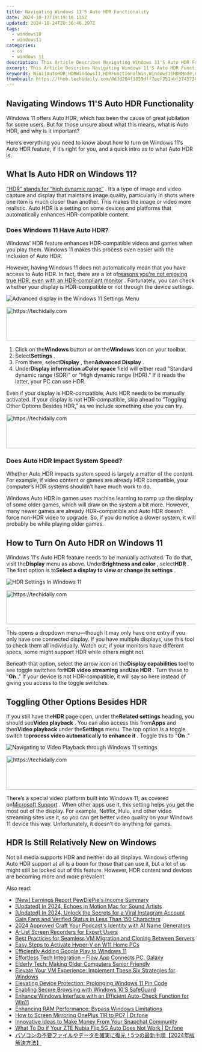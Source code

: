 ```yaml
---
title: Navigating Windows 11'S Auto HDR Functionality
date: 2024-10-17T19:19:18.135Z
updated: 2024-10-24T20:36:46.297Z
tags:
  - windows10
  - windows11
categories:
  - os
  - windows 11
description: This Article Describes Navigating Windows 11'S Auto HDR Functionality
excerpt: This Article Describes Navigating Windows 11'S Auto HDR Functionality
keywords: Win11AutoHDR,HDRWindows11,HDRFunctionalWin,Windows11HDRMode,AutoHDRWinSettings,HDR11ConfigureGuide,11WindowsHDRUse
thumbnail: https://thmb.techidaily.com/0d3d204f3859dff7eef251abf3745730eecca41037a408c561029879668d653a.jpg
---
```


## Navigating Windows 11'S Auto HDR Functionality

 Windows 11 offers Auto HDR, which has been the cause of great jubilation for some users. But for those unsure about what this means, what is Auto HDR, and why is it important?

 Here’s everything you need to know about how to turn on Windows 11's Auto HDR feature, if it’s right for you, and a quick intro as to what Auto HDR is.

## What Is Auto HDR on Windows 11?

[“HDR” stands for “high dynamic range”](https://www.makeuseof.com/what-is-hdr/) . It’s a type of image and video capture and display that maintains image quality, particularly in shots where one item is much closer than another. This makes the image or video more realistic. Auto HDR is a setting on some devices and platforms that automatically enhances HDR-compatible content.

### Does Windows 11 Have Auto HDR?

 Windows' HDR feature enhances HDR-compatible videos and games when you play them. Windows 11 makes this process even easier with the inclusion of Auto HDR.

 However, having Windows 11 does not automatically mean that you have access to Auto HDR. In fact, there are a lot of[reasons you're not enjoying true HDR, even with an HDR-compliant monitor](https://www.makeuseof.com/reasons-not-enjoying-true-hdr/) . Fortunately, you can check whether your display is HDR-compatible or not through the device settings.

![Advanced display in the Windows 11 Settings Menu](https://static1.makeuseofimages.com/wordpress/wp-content/uploads/2022/11/Advanced-display.jpg)

<!-- affiliate ads begin -->
<a href="https://25home.pxf.io/c/5597632/2148649/16836" target="_top" id="2148649">
  <img src="//a.impactradius-go.com/display-ad/16836-2148649" border="0" alt="https://techidaily.com" width="720" height="90"/>
</a>
<img height="0" width="0" src="https://25home.pxf.io/i/5597632/2148649/16836" style="position:absolute;visibility:hidden;" border="0" />
<!-- affiliate ads end -->

1. Click on the**Windows** button or on the**Windows** icon on your toolbar.
2. Select**Settings** .
3. From there, select**Display** , then**Advanced Display** .
4. Under**Display information** a**Color space** field will either read "Standard dynamic range (SDR)" or "High dynamic range (HDR)." If it reads the latter, your PC can use HDR.

 Even if your display is HDR-compatible, Auto HDR needs to be manually activated. If your display is not HDR-compatible, skip ahead to “Toggling Other Options Besides HDR,” as we include something else you can try.

<!-- affiliate ads begin -->
<a href="https://aligracehair.sjv.io/c/5597632/1938698/19272" target="_top" id="1938698">
  <img src="//a.impactradius-go.com/display-ad/19272-1938698" border="0" alt="https://techidaily.com" width="728" height="90"/>
</a>
<img height="0" width="0" src="https://aligracehair.sjv.io/i/5597632/1938698/19272" style="position:absolute;visibility:hidden;" border="0" />
<!-- affiliate ads end -->

### Does Auto HDR Impact System Speed?

 Whether Auto HDR impacts system speed is largely a matter of the content. For example, if video content or games are already HDR compatible, your computer’s HDR systems shouldn’t have much work to do.

 Windows Auto HDR in games uses machine learning to ramp up the display of some older games, which will draw on the system a bit more. However, many newer games are already HDR-compatible and Auto HDR doesn’t force non-HDR video to upgrade. So, if you do notice a slower system, it will probably be while playing older games.

## How to Turn On Auto HDR on Windows 11

 Windows 11's Auto HDR feature needs to be manually activated. To do that, visit the**Display** menu as above. Under**Brightness and color** , select**HDR** . The first option is to**Select a display to view or change its settings** .

![HDR Settings In Windows 11](https://static1.makeuseofimages.com/wordpress/wp-content/uploads/2022/11/system-display-HDR.jpg)

<!-- affiliate ads begin -->
<a href="https://ephamedtechinc.pxf.io/c/5597632/2137205/26400" target="_top" id="2137205">
  <img src="//a.impactradius-go.com/display-ad/26400-2137205" border="0" alt="https://techidaily.com" width="728" height="90"/>
</a>
<img height="0" width="0" src="https://ephamedtechinc.pxf.io/i/5597632/2137205/26400" style="position:absolute;visibility:hidden;" border="0" />
<!-- affiliate ads end -->

 This opens a dropdown menu—though it may only have one entry if you only have one connected display. If you have multiple displays, use this tool to check them all individually. Watch out; if your monitors have different specs, some might support HDR while others might not.

 Beneath that option, select the arrow icon on the**Display capabilities** tool to see toggle switches for**HDR video streaming** and**Use HDR** . Turn these to “**On** .” If your device is not HDR-compatible, it will say so here instead of giving you access to the toggle switches.

## Toggling Other Options Besides HDR

 If you still have the**HDR** page open, under the**Related settings** heading, you should see**Video playback** . You can also access this from**Apps** and then**Video playback** under the**Settings** menu. The top option is a toggle switch to**process video automatically to enhance it** . Toggle this to "**On** ."

![Navigating to Video Playback through Windows 11 settings](https://static1.makeuseofimages.com/wordpress/wp-content/uploads/2022/11/Apps-video-playback.jpg)

<!-- affiliate ads begin -->
<a href="https://appsumo.8odi.net/c/5597632/2052060/7443" target="_top" id="2052060">
  <img src="//a.impactradius-go.com/display-ad/7443-2052060" border="0" alt="https://techidaily.com" width="728" height="90"/>
</a>
<img height="0" width="0" src="https://appsumo.8odi.net/i/5597632/2052060/7443" style="position:absolute;visibility:hidden;" border="0" />
<!-- affiliate ads end -->

 There’s a special video platform built into Windows 11, as covered on[Microsoft Support](https://support.microsoft.com/en-us/windows/video-playback-settings-in-windows-39ad5cbf-b2d1-2664-bd55-65028db05579#WindowsVersion=Windows%5F11) . When other apps use it, this setting helps you get the most out of the display. For example, Netflix, Hulu, and other video streaming sites use it, so you can get better video quality on your Windows 11 device this way. Unfortunately, it doesn’t do anything for games.

## HDR Is Still Relatively New on Windows

 Not all media supports HDR and neither do all displays. Windows offering Auto HDR support at all is a boon for those that can use it, but a lot of us might still be locked out of this feature. However, HDR content and devices are becoming more and more prevalent.

<ins class="adsbygoogle"
     style="display:block"
     data-ad-format="autorelaxed"
     data-ad-client="ca-pub-7571918770474297"
     data-ad-slot="1223367746"></ins>

<ins class="adsbygoogle"
     style="display:block"
     data-ad-client="ca-pub-7571918770474297"
     data-ad-slot="8358498916"
     data-ad-format="auto"
     data-full-width-responsive="true"></ins>

<span class="atpl-alsoreadstyle">Also read:</span>
<div><ul>
<li><a href="https://fox-hovers.techidaily.com/new-earnings-report-pewdiepies-income-summary/"><u>[New] Earnings Report PewDiePie's Income Summary</u></a></li>
<li><a href="https://screen-capture.techidaily.com/updated-in-2024-echoes-in-motion-mac-for-sound-artists/"><u>[Updated] In 2024, Echoes in Motion Mac for Sound Artists</u></a></li>
<li><a href="https://instagram-videos.techidaily.com/updated-in-2024-unlock-the-secrets-for-a-viral-instagram-account-gain-fans-and-verified-status-in-less-than-150-characters/"><u>[Updated] In 2024, Unlock the Secrets for a Viral Instagram Account Gain Fans and Verified Status in Less Than 150 Characters</u></a></li>
<li><a href="https://article-files.techidaily.com/2024-approved-craft-your-podcasts-identity-with-ai-name-generators/"><u>2024 Approved Craft Your Podcast's Identity with AI Name Generators</u></a></li>
<li><a href="https://visual-screen-recording.techidaily.com/a-list-screen-recorders-for-expert-users/"><u>A-List Screen Recorders for Expert Users</u></a></li>
<li><a href="https://discover-cloud.techidaily.com/best-practices-for-seamless-vm-migration-and-cloning-between-servers/"><u>Best Practices for Seamless VM Migration and Cloning Between Servers</u></a></li>
<li><a href="https://windows11.techidaily.com/easy-steps-to-activate-hyper-v-on-w11-home-pcs/"><u>Easy Steps to Activate Hyper-V on W11 Home PCs</u></a></li>
<li><a href="https://windows11.techidaily.com/efficiently-adding-google-play-to-windows-11/"><u>Efficiently Adding Google Play to Windows 11</u></a></li>
<li><a href="https://windows11.techidaily.com/effortless-tech-integration-flow-app-connects-pc-galaxy/"><u>Effortless Tech Integration – Flow App Connects PC, Galaxy</u></a></li>
<li><a href="https://windows11.techidaily.com/elderly-tech-making-older-computers-senior-friendly/"><u>Elderly Tech: Making Older Computers Senior Friendly</u></a></li>
<li><a href="https://windows11.techidaily.com/elevate-your-vm-experience-implement-these-six-strategies-for-windows/"><u>Elevate Your VM Experience: Implement These Six Strategies for Windows</u></a></li>
<li><a href="https://windows11.techidaily.com/elevating-device-protection-prolonging-windows-11-pin-code/"><u>Elevating Device Protection: Prolonging Windows 11 Pin Code</u></a></li>
<li><a href="https://windows11.techidaily.com/enabling-secure-browsing-with-windows-10s-safeguard/"><u>Enabling Secure Browsing with Windows 10’S SafeGuard</u></a></li>
<li><a href="https://windows11.techidaily.com/enhance-windows-interface-with-an-efficient-auto-check-function-for-win11/"><u>Enhance Windows Interface with an Efficient Auto-Check Function for Win11</u></a></li>
<li><a href="https://windows11.techidaily.com/enhancing-ram-performance-bypass-windows-limitations/"><u>Enhancing RAM Performance: Bypass Windows Limitations</u></a></li>
<li><a href="https://screen-mirror.techidaily.com/how-to-screen-mirroring-oneplus-11r-to-pc-drfone-by-drfone-android/"><u>How to Screen Mirroring OnePlus 11R to PC? | Dr.fone</u></a></li>
<li><a href="https://tiktok-video-files.techidaily.com/innovative-ideas-to-make-money-from-your-snapchat-community/"><u>Innovative Ideas to Make Money From Your Snapchat Community</u></a></li>
<li><a href="https://howto.techidaily.com/what-to-do-if-your-zte-nubia-flip-5g-auto-does-not-work-drfone-by-drfone-fix-android-problems-fix-android-problems/"><u>What To Do if Your ZTE Nubia Flip 5G Auto Does Not Work | Dr.fone</u></a></li>
<li><a href="https://win-cheats.techidaily.com/52024/"><u>パソコンの不要ファイルやデータを確実に復元！5つの最新手順【2024年版解決方法】</u></a></li>
</ul></div>

